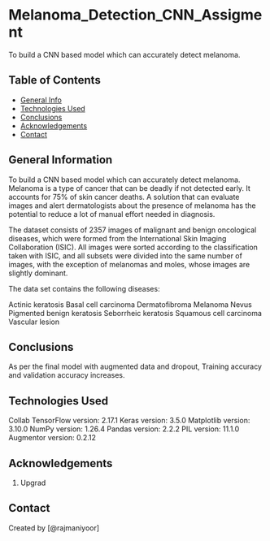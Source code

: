 # Melanoma_Detection_CNN_Assigment
To build a CNN based model which can accurately detect melanoma.


## Table of Contents
* [General Info](#general-information)
* [Technologies Used](#technologies-used)
* [Conclusions](#conclusions)
* [Acknowledgements](#acknowledgements)
* [Contact](#contact)



<!-- You can include any other section that is pertinent to your problem -->

## General Information
To build a CNN based model which can accurately detect melanoma. Melanoma is a type of cancer that can be deadly if not detected early. It accounts for 75% of skin cancer deaths. A solution that can evaluate images and alert dermatologists about the presence of melanoma has the potential to reduce a lot of manual effort needed in diagnosis.

The dataset consists of 2357 images of malignant and benign oncological diseases, which were formed from the International Skin Imaging Collaboration (ISIC). All images were sorted according to the classification taken with ISIC, and all subsets were divided into the same number of images, with the exception of melanomas and moles, whose images are slightly dominant.

The data set contains the following diseases:

Actinic keratosis
Basal cell carcinoma
Dermatofibroma
Melanoma
Nevus
Pigmented benign keratosis
Seborrheic keratosis
Squamous cell carcinoma
Vascular lesion

<!-- You don't have to answer all the questions - just the ones relevant to your project. -->

## Conclusions
As per the final model with augmented data and dropout, Training accuracy and validation accuracy increases. 

<!-- You don't have to answer all the questions - just the ones relevant to your project. -->


## Technologies Used
Collab
TensorFlow version: 2.17.1
Keras version: 3.5.0
Matplotlib version: 3.10.0
NumPy version: 1.26.4
Pandas version: 2.2.2
PIL version: 11.1.0
Augmentor version: 0.2.12

<!-- As the libraries versions keep on changing, it is recommended to mention the version of library used in this project -->

## Acknowledgements
1. Upgrad


## Contact
Created by [@rajmaniyoor]


<!-- Optional -->
<!-- ## License -->
<!-- This project is open source and available under the [... License](). -->

<!-- You don't have to include all sections - just the one's relevant to your project -->

